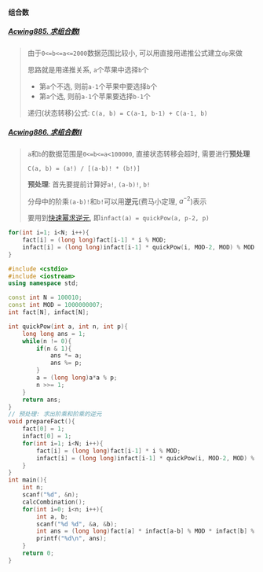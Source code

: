 #### 组合数

##### [Acwing885. 求组合数I](/acwing/Section%204/5_%E7%BB%84%E5%90%88%E6%95%B0I.cpp)

> 由于`0<=b<=a<=2000`数据范围比较小, 可以用直接用递推公式建立`dp`来做
> 
> 思路就是用递推关系, `a`个苹果中选择`b`个
> 
> - 第`a`个不选, 则前`a-1`个苹果中要选择`b`个
> - 第`a`个选, 则前`a-1`个苹果要选择`b-1`个
>
> 递归(状态转移)公式: `C(a, b) = C(a-1, b-1) + C(a-1, b)`


##### [Acwing886. 求组合数II](/acwing/Section%204/5_%E6%B1%82%E7%BB%84%E5%90%88%E6%95%B0II.cpp)

> `a`和`b`的数据范围是`0<=b<=a<100000`, 直接状态转移会超时, 需要进行**预处理**
> 
> `C(a, b) = (a!) / [(a-b)! * (b!)]`
> 
> **预处理**: 首先要提前计算好`a!`, `(a-b)!`, `b!`
> 
> 分母中的阶乘`(a-b)!`和`b!`可以用**逆元**(费马小定理, $a^{-2}$)表示
> 
> 要用到[快速幂求逆元](/acwing/Section%204/Acwing%20-%20%E5%BF%AB%E9%80%9F%E5%B9%82.md), 即`infact(a) = quickPow(a, p-2, p)`

```CPP
for(int i=1; i<N; i++){
    fact[i] = (long long)fact[i-1] * i % MOD;
    infact[i] = (long long)infact[i-1] * quickPow(i, MOD-2, MOD) % MOD;
}
```

```CPP
#include <cstdio>
#include <iostream>
using namespace std;

const int N = 100010;
const int MOD = 1000000007;
int fact[N], infact[N];

int quickPow(int a, int n, int p){
    long long ans = 1;
    while(n != 0){
        if(n & 1){
            ans *= a;
            ans %= p;
        }
        a = (long long)a*a % p;
        n >>= 1;
    }
    return ans;
}
// 预处理: 求出阶乘和阶乘的逆元
void prepareFact(){
    fact[0] = 1;
    infact[0] = 1;
    for(int i=1; i<N; i++){
        fact[i] = (long long)fact[i-1] * i % MOD;
        infact[i] = (long long)infact[i-1] * quickPow(i, MOD-2, MOD) % MOD;
    }
}
int main(){
    int n;
    scanf("%d", &n);
    calcCombination();
    for(int i=0; i<n; i++){
        int a, b;
        scanf("%d %d", &a, &b);
        int ans = (long long)fact[a] * infact[a-b] % MOD * infact[b] % MOD;
        printf("%d\n", ans);
    }
    return 0;
}
```